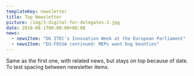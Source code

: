 ```yaml
---
templateKey: newsletter
title: Top Newsletter
picture: /img/3-digital-for-delegates-2.jpg
date: 2018-08-1T00:00:00+00:00
news:
  - newsItem: "DG ITEC's Innovation Week at the European Parliament"
  - newsItem: "EU-FOSSA continued: MEPs want bug bounties"
---
```


Same as the first one, with related news, but stays on top because of date. To test spacing between newsletter items.
